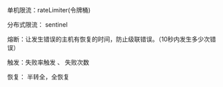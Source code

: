 单机限流：rateLimiter(令牌桶)

分布式限流： sentinel



熔断：让发生错误的主机有恢复的时间，防止级联错误。（10秒内发生多少次错误）

触发：失败率触发 、 失败次数

恢复： 半转全，全恢复